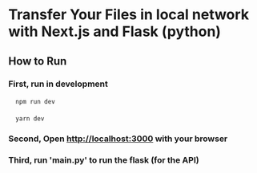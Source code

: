 # Transfer  Your Files in local network with Next.js and Flask (python)

## How to Run
  ### First, run in development
  #### 
      npm run dev 
  ####
      yarn dev 
  ### Second, Open [http://localhost:3000](http://localhost:3000) with your browser
  ### Third, run 'main.py' to run the flask (for the API)
